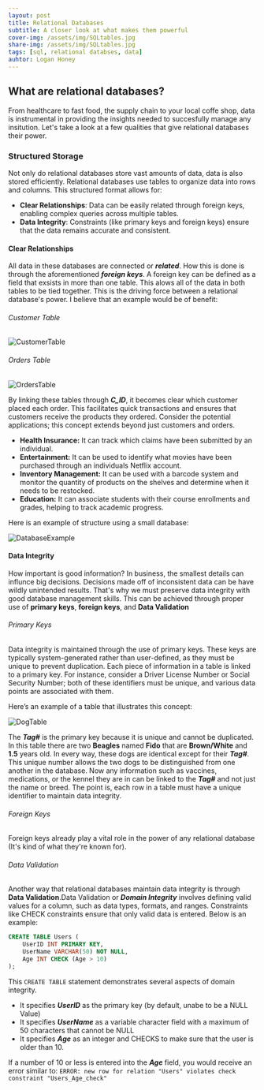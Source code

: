 ```yaml
---
layout: post
title: Relational Databases 
subtitle: A closer look at what makes them powerful
cover-img: /assets/img/SQLtables.jpg
share-img: /assets/img/SQLtables.jpg
tags: [sql, relational databses, data]
auhtor: Logan Honey
---
```


## What are relational databases?
From healthcare to fast food, the supply chain to your local coffe shop, data is instrumental in providing the insights needed to succesfully manage any insitution. Let's take a look at a few qualities that give relational databases their power.

### Structured Storage
Not only do relational databases store vast amounts of data, data is also stored efficiently. Relational databases use tables to organize data into rows and columns. This structured format allows for:

- **Clear Relationships**: Data can be easily related through foreign keys, enabling complex queries across multiple tables.
- **Data Integrity**: Constraints (like primary keys and foreign keys) ensure that the data remains accurate and consistent.

#### Clear Relationships
All data in these databases are connected or **_related_**. How this is done is through the aforementioned **_foreign keys_**. A foreign key can be defined as a field that exsists in more than one table. This alows all of the data in both tables to be tied together. This is the driving force between a relational database's power. I believe that an example would be of benefit:

###### Customer Table

![CustomerTable](https://loganhoney.github.io/assets/img/customerstable.png)


###### Orders Table

![OrdersTable](https://loganhoney.github.io/assets/img/orderstable.png)


By linking these tables through **_C_ID_**, it becomes clear which customer placed each order. This facilitates quick transactions and ensures that customers receive the products they ordered. Consider the potential applications; this concept extends beyond just customers and orders.

- **Health Insurance:** It can track which claims have been submitted by an individual.
- **Entertainment:** It can be used to identify what movies have been purchased through an individuals Netflix account.
- **Inventory Management:** It can be  used with a barcode system and monitor the quantity of products on the shelves and determine when it needs to be restocked.
- **Education:** It can associate students with their course enrollments and grades, helping to track academic progress.

Here is an example of structure using a small database:

![DatabaseExample](https://loganhoney.github.io/assets/img/empdatabase.png)

#### Data Integrity
How important is good information? In business, the smallest details can influnce big decisions. Decisions made off of inconsistent data can be have wildly unintended results. That's why we must preserve data integrity with good database management skills. This can be achieved through proper use of **primary keys**, **foreign keys**, and **Data Validation**

###### Primary Keys
Data integrity is maintained through the use of primary keys. These keys are typically system-generated rather than user-defined, as they must be unique to prevent duplication. Each piece of information in a table is linked to a primary key. For instance, consider a Driver License Number or Social Security Number; both of these identifiers must be unique, and various data points are associated with them.

Here’s an example of a table that illustrates this concept: 

![DogTable](https://loganhoney.github.io/assets/img/dogtable.png)


The **_Tag#_** is the primary key because it is unique and cannot be duplicated. In this table there are two **Beagles** named **Fido** that are **Brown/White** and **1.5** years old. In every way, these dogs are identical except for their **_Tag#_**. This unique number allows the two dogs to be distinguished from one another in the database. Now any information such as vaccines, medications, or the kennel they are in can be linked to the **_Tag#_** and not just the name or breed. The point is, each row in a table must have a unique identifier to maintain data integrity. 

###### Foreign Keys
Foreign keys already play a vital role in the power of any relational database (It's kind of what they're known for). 


###### Data Validation

Another way that relational databases maintain data integrity is through **Data Validation**.Data Validation or **_Domain Integrity_** involves defining valid values for a column, such as data types, formats, and ranges. Constraints like CHECK constraints ensure that only valid data is entered. Below is an example:
``` sql
CREATE TABLE Users (
    UserID INT PRIMARY KEY,
    UserName VARCHAR(50) NOT NULL,
    Age INT CHECK (Age > 10)
);
```


This `CREATE TABLE` statement demonstrates several aspects of domain integrity.
- It specifies **_UserID_** as the primary key (by default, unabe to be a NULL Value)
- It specifies **_UserName_** as a variable character field with a maximum of 50 characters that cannot be NULL
- It specifies **_Age_** as an integer and CHECKS to make sure that the user is older than 10.

If a number of 10 or less is entered into the **_Age_** field, you would receive an error similar to:
`ERROR: new row for relation "Users" violates check constraint "Users_Age_check"`

  


